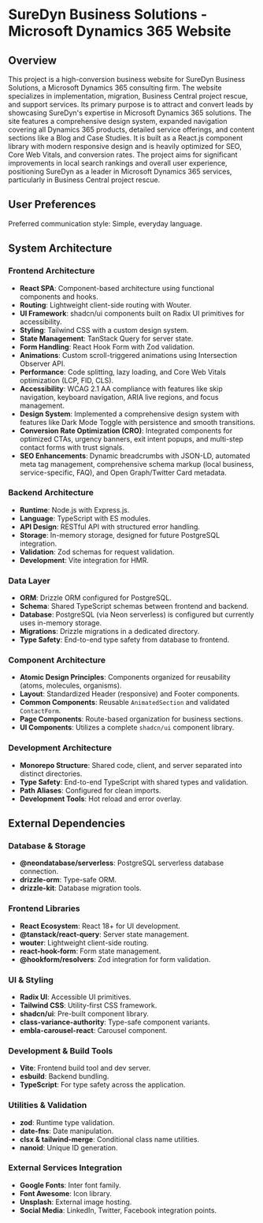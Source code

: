 # SureDyn Business Solutions - Microsoft Dynamics 365 Website

## Overview

This project is a high-conversion business website for SureDyn Business Solutions, a Microsoft Dynamics 365 consulting firm. The website specializes in implementation, migration, Business Central project rescue, and support services. Its primary purpose is to attract and convert leads by showcasing SureDyn's expertise in Microsoft Dynamics 365 solutions. The site features a comprehensive design system, expanded navigation covering all Dynamics 365 products, detailed service offerings, and content sections like a Blog and Case Studies. It is built as a React.js component library with modern responsive design and is heavily optimized for SEO, Core Web Vitals, and conversion rates. The project aims for significant improvements in local search rankings and overall user experience, positioning SureDyn as a leader in Microsoft Dynamics 365 services, particularly in Business Central project rescue.

## User Preferences

Preferred communication style: Simple, everyday language.

## System Architecture

### Frontend Architecture
- **React SPA**: Component-based architecture using functional components and hooks.
- **Routing**: Lightweight client-side routing with Wouter.
- **UI Framework**: shadcn/ui components built on Radix UI primitives for accessibility.
- **Styling**: Tailwind CSS with a custom design system.
- **State Management**: TanStack Query for server state.
- **Form Handling**: React Hook Form with Zod validation.
- **Animations**: Custom scroll-triggered animations using Intersection Observer API.
- **Performance**: Code splitting, lazy loading, and Core Web Vitals optimization (LCP, FID, CLS).
- **Accessibility**: WCAG 2.1 AA compliance with features like skip navigation, keyboard navigation, ARIA live regions, and focus management.
- **Design System**: Implemented a comprehensive design system with features like Dark Mode Toggle with persistence and smooth transitions.
- **Conversion Rate Optimization (CRO)**: Integrated components for optimized CTAs, urgency banners, exit intent popups, and multi-step contact forms with trust signals.
- **SEO Enhancements**: Dynamic breadcrumbs with JSON-LD, automated meta tag management, comprehensive schema markup (local business, service-specific, FAQ), and Open Graph/Twitter Card metadata.

### Backend Architecture
- **Runtime**: Node.js with Express.js.
- **Language**: TypeScript with ES modules.
- **API Design**: RESTful API with structured error handling.
- **Storage**: In-memory storage, designed for future PostgreSQL integration.
- **Validation**: Zod schemas for request validation.
- **Development**: Vite integration for HMR.

### Data Layer
- **ORM**: Drizzle ORM configured for PostgreSQL.
- **Schema**: Shared TypeScript schemas between frontend and backend.
- **Database**: PostgreSQL (via Neon serverless) is configured but currently uses in-memory storage.
- **Migrations**: Drizzle migrations in a dedicated directory.
- **Type Safety**: End-to-end type safety from database to frontend.

### Component Architecture
- **Atomic Design Principles**: Components organized for reusability (atoms, molecules, organisms).
- **Layout**: Standardized Header (responsive) and Footer components.
- **Common Components**: Reusable `AnimatedSection` and validated `ContactForm`.
- **Page Components**: Route-based organization for business sections.
- **UI Components**: Utilizes a complete `shadcn/ui` component library.

### Development Architecture
- **Monorepo Structure**: Shared code, client, and server separated into distinct directories.
- **Type Safety**: End-to-end TypeScript with shared types and validation.
- **Path Aliases**: Configured for clean imports.
- **Development Tools**: Hot reload and error overlay.

## External Dependencies

### Database & Storage
- **@neondatabase/serverless**: PostgreSQL serverless database connection.
- **drizzle-orm**: Type-safe ORM.
- **drizzle-kit**: Database migration tools.

### Frontend Libraries
- **React Ecosystem**: React 18+ for UI development.
- **@tanstack/react-query**: Server state management.
- **wouter**: Lightweight client-side routing.
- **react-hook-form**: Form state management.
- **@hookform/resolvers**: Zod integration for form validation.

### UI & Styling
- **Radix UI**: Accessible UI primitives.
- **Tailwind CSS**: Utility-first CSS framework.
- **shadcn/ui**: Pre-built component library.
- **class-variance-authority**: Type-safe component variants.
- **embla-carousel-react**: Carousel component.

### Development & Build Tools
- **Vite**: Frontend build tool and dev server.
- **esbuild**: Backend bundling.
- **TypeScript**: For type safety across the application.

### Utilities & Validation
- **zod**: Runtime type validation.
- **date-fns**: Date manipulation.
- **clsx & tailwind-merge**: Conditional class name utilities.
- **nanoid**: Unique ID generation.

### External Services Integration
- **Google Fonts**: Inter font family.
- **Font Awesome**: Icon library.
- **Unsplash**: External image hosting.
- **Social Media**: LinkedIn, Twitter, Facebook integration points.